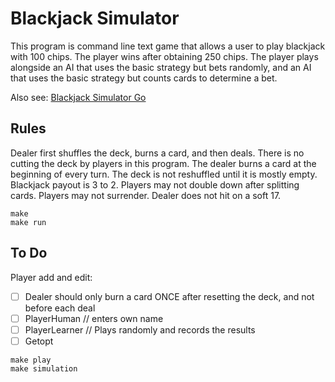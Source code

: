 # Blackjack Simulator

This program is command line text game that allows a user to play blackjack
with 100 chips. The player wins after obtaining 250 chips. The player
plays alongside an AI that uses the basic strategy but bets randomly, 
and an AI that uses the basic strategy but counts cards to determine a bet.

Also see: [Blackjack Simulator Go](https://github.com/pjflanagan/blackjack-simulator-go)

## Rules

Dealer first shuffles the deck, burns a card, and then deals. There is no cutting
the deck by players in this program. The dealer burns a card at the beginning of 
every turn. The deck is not reshuffled until it is mostly 
empty. Blackjack payout is 3 to 2. Players may not double down after splitting cards.
Players may not surrender. Dealer does not hit on a soft 17.

```
make
make run
```

## To Do

Player add and edit:
- [ ] Dealer should only burn a card ONCE after resetting the deck, and not before each deal
- [ ] PlayerHuman // enters own name
- [ ] PlayerLearner // Plays randomly and records the results
- [ ] Getopt
```
make play
make simulation
```
